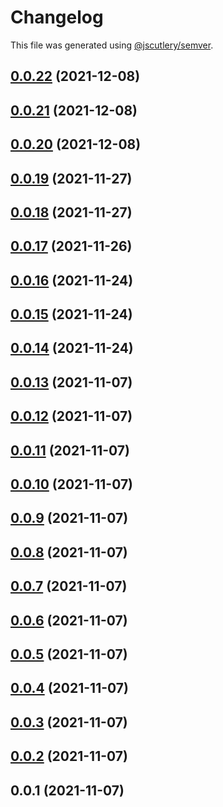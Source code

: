 # Changelog

This file was generated using [@jscutlery/semver](https://github.com/jscutlery/semver).

## [0.0.22](https://github.com/onedaycat/jaco/compare/http-0.0.21...http-0.0.22) (2021-12-08)



## [0.0.21](https://github.com/onedaycat/jaco/compare/http-0.0.20...http-0.0.21) (2021-12-08)



## [0.0.20](https://github.com/onedaycat/jaco/compare/http-0.0.19...http-0.0.20) (2021-12-08)



## [0.0.19](https://github.com/onedaycat/jaco/compare/http-0.0.18...http-0.0.19) (2021-11-27)



## [0.0.18](https://github.com/onedaycat/jaco/compare/http-0.0.17...http-0.0.18) (2021-11-27)



## [0.0.17](https://github.com/onedaycat/jaco/compare/http-0.0.16...http-0.0.17) (2021-11-26)



## [0.0.16](https://github.com/onedaycat/jaco/compare/http-0.0.15...http-0.0.16) (2021-11-24)



## [0.0.15](https://github.com/onedaycat/jaco/compare/http-0.0.14...http-0.0.15) (2021-11-24)



## [0.0.14](https://github.com/onedaycat/jaco/compare/http-0.0.13...http-0.0.14) (2021-11-24)



## [0.0.13](https://github.com/onedaycat/jaco/compare/http-0.0.12...http-0.0.13) (2021-11-07)



## [0.0.12](https://github.com/onedaycat/jaco/compare/http-0.0.11...http-0.0.12) (2021-11-07)



## [0.0.11](https://github.com/onedaycat/jaco/compare/http-0.0.10...http-0.0.11) (2021-11-07)



## [0.0.10](https://github.com/onedaycat/jaco/compare/http-0.0.9...http-0.0.10) (2021-11-07)



## [0.0.9](https://github.com/onedaycat/jaco/compare/http-0.0.8...http-0.0.9) (2021-11-07)



## [0.0.8](https://github.com/onedaycat/jaco/compare/http-0.0.7...http-0.0.8) (2021-11-07)



## [0.0.7](https://github.com/onedaycat/jaco/compare/http-0.0.6...http-0.0.7) (2021-11-07)



## [0.0.6](https://github.com/onedaycat/jaco/compare/http-0.0.5...http-0.0.6) (2021-11-07)



## [0.0.5](https://github.com/onedaycat/jaco/compare/http-0.0.4...http-0.0.5) (2021-11-07)



## [0.0.4](https://github.com/onedaycat/jaco/compare/http-0.0.3...http-0.0.4) (2021-11-07)



## [0.0.3](https://github.com/onedaycat/jaco/compare/http-0.0.2...http-0.0.3) (2021-11-07)



## [0.0.2](https://github.com/onedaycat/jaco/compare/http-0.0.1...http-0.0.2) (2021-11-07)



## 0.0.1 (2021-11-07)
